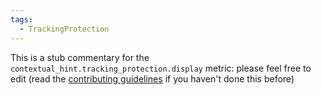 ```yaml
---
tags:
  - TrackingProtection
---
```


This is a stub commentary for the `contextual_hint.tracking_protection.display` metric: please feel free to edit (read the
[contributing guidelines](https://github.com/mozilla/glean-annotations/blob/main/CONTRIBUTING.md)
if you haven't done this before)
